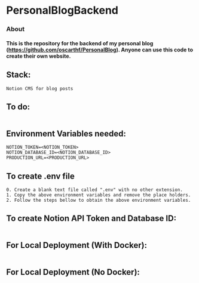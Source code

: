 # PersonalBlogBackend

### About
#### This is the repository for the backend of my personal blog (https://github.com/oscarthf/PersonalBlog). Anyone can use this code to create their own website.

## Stack:

```
Notion CMS for blog posts
```

## To do:

```
```

## Environment Variables needed:

```
NOTION_TOKEN=<NOTION_TOKEN>
NOTION_DATABASE_ID=<NOTION_DATABASE_ID>
PRODUCTION_URL=<PRODUCTION_URL>
```

## To create .env file

```
0. Create a blank text file called ".env" with no other extension.
1. Copy the above environment variables and remove the place holders.
2. Follow the steps bellow to obtain the above environment variables.
```

## To create Notion API Token and Database ID:

```
```

## For Local Deployment (With Docker):

```
```

## For Local Deployment (No Docker):

```
```
